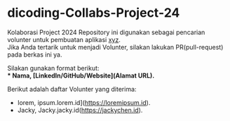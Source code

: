 # dicoding-Collabs-Project-24
Kolaborasi Project 2024
Repository ini digunakan sebagai pencarian volunter untuk pembuatan aplikasi [xyz](www.xyzcollab.com).<br>
Jika Anda tertarik untuk menjadi Volunter, silakan lakukan PR(pull-request) pada berkas ini ya.<br>

Silakan gunakan format berikut:<br>
**\* Nama, [LinkedIn/GitHub/Website](Alamat URL).**  

Berikut adalah daftar Volunter yang diterima:
* lorem, ipsum.lorem.id](https://loremipsum.id).
* Jacky, Jacky.jacky.id(https://jackychen.id).
